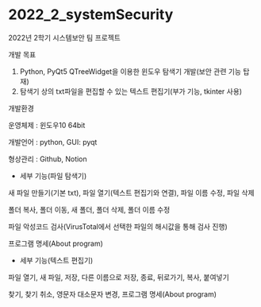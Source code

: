 # 2022_2_systemSecurity
2022년 2학기 시스템보안 팀 프로젝트

개발 목표

1. Python, PyQt5 QTreeWidget을 이용한 윈도우 탐색기 개발(보안 관련 기능 탑재)
2. 탐색기 상의 txt파일을 편집할 수 있는 텍스트 편집기(부가 기능, tkinter 사용)

개발환경

운영체제 : 윈도우10 64bit

개발언어 : python, GUI: pyqt

형상관리 : Github, Notion

* 세부 기능(파일 탐색기)

새 파일 만들기(기본 txt), 파일 열기(텍스트 편집기와 연결), 파일 이름 수정, 파일 삭제

폴더 복사,  폴더 이동, 새 폴더, 폴더 삭제, 폴더 이름 수정

파일 악성코드 검사(VirusTotal에서 선택한 파일의 해시값을 통해 검사 진행)

프로그램 명세(About program)

* 세부 기능(텍스트 편집기)

파일 열기, 새 파일, 저장, 다른 이름으로 저장, 종료, 뒤로가기, 복사, 붙여넣기

찾기, 찾기 취소, 영문자 대소문자 변경, 프로그램 명세(About program)
